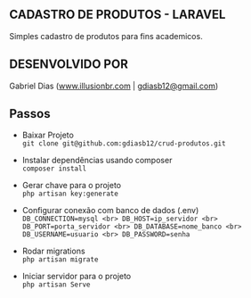 ## CADASTRO DE PRODUTOS - LARAVEL

Simples cadastro de produtos para fins academicos.


## DESENVOLVIDO POR

Gabriel Dias (www.illusionbr.com | gdiasb12@gmail.com)

## Passos

 - Baixar Projeto <br>
	`git clone git@github.com:gdiasb12/crud-produtos.git`

 - Instalar dependências usando composer <br>
	`composer install`

 - Gerar chave para o projeto <br>
	`php artisan key:generate`

 - Configurar conexão com banco de dados (.env) <br>
       `DB_CONNECTION=mysql <br>
	DB_HOST=ip_servidor <br>
	DB_PORT=porta_servidor <br>
	DB_DATABASE=nome_banco <br>
	DB_USERNAME=usuario <br>
	DB_PASSWORD=senha`

 - Rodar migrations <br>
	`php artisan migrate`

 - Iniciar servidor para o projeto <br>
	`php artisan Serve`	
